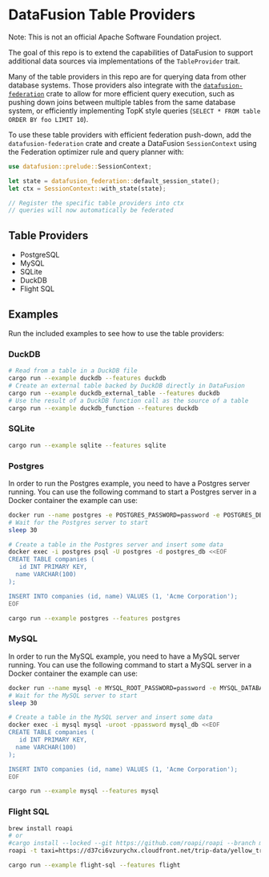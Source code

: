 # DataFusion Table Providers

Note: This is not an official Apache Software Foundation project.

The goal of this repo is to extend the capabilities of DataFusion to support additional data sources via implementations of the `TableProvider` trait.

Many of the table providers in this repo are for querying data from other database systems. Those providers also integrate with the [`datafusion-federation`](https://github.com/datafusion-contrib/datafusion-federation/) crate to allow for more efficient query execution, such as pushing down joins between multiple tables from the same database system, or efficiently implementing TopK style queries (`SELECT * FROM table ORDER BY foo LIMIT 10`).

To use these table providers with efficient federation push-down, add the `datafusion-federation` crate and create a DataFusion `SessionContext` using the Federation optimizer rule and query planner with:

```rust
use datafusion::prelude::SessionContext;

let state = datafusion_federation::default_session_state();
let ctx = SessionContext::with_state(state);

// Register the specific table providers into ctx
// queries will now automatically be federated
```

## Table Providers

- PostgreSQL
- MySQL
- SQLite
- DuckDB
- Flight SQL

## Examples

Run the included examples to see how to use the table providers:

### DuckDB
```bash
# Read from a table in a DuckDB file
cargo run --example duckdb --features duckdb
# Create an external table backed by DuckDB directly in DataFusion
cargo run --example duckdb_external_table --features duckdb
# Use the result of a DuckDB function call as the source of a table
cargo run --example duckdb_function --features duckdb
```

### SQLite
```bash
cargo run --example sqlite --features sqlite
```

### Postgres

In order to run the Postgres example, you need to have a Postgres server running. You can use the following command to start a Postgres server in a Docker container the example can use:

```bash
docker run --name postgres -e POSTGRES_PASSWORD=password -e POSTGRES_DB=postgres_db -p 5432:5432 -d postgres:16-alpine
# Wait for the Postgres server to start
sleep 30

# Create a table in the Postgres server and insert some data
docker exec -i postgres psql -U postgres -d postgres_db <<EOF
CREATE TABLE companies (
   id INT PRIMARY KEY,
  name VARCHAR(100)
);

INSERT INTO companies (id, name) VALUES (1, 'Acme Corporation');
EOF
```

```bash
cargo run --example postgres --features postgres
```

### MySQL

In order to run the MySQL example, you need to have a MySQL server running. You can use the following command to start a MySQL server in a Docker container the example can use:

```bash
docker run --name mysql -e MYSQL_ROOT_PASSWORD=password -e MYSQL_DATABASE=mysql_db -p 3306:3306 -d mysql:9.0
# Wait for the MySQL server to start
sleep 30

# Create a table in the MySQL server and insert some data
docker exec -i mysql mysql -uroot -ppassword mysql_db <<EOF
CREATE TABLE companies (
   id INT PRIMARY KEY,
  name VARCHAR(100)
);

INSERT INTO companies (id, name) VALUES (1, 'Acme Corporation');
EOF
```

```bash
cargo run --example mysql --features mysql
```

### Flight SQL
```bash
brew install roapi
# or
#cargo install --locked --git https://github.com/roapi/roapi --branch main --bins roapi
roapi -t taxi=https://d37ci6vzurychx.cloudfront.net/trip-data/yellow_tripdata_2024-01.parquet &

cargo run --example flight-sql --features flight
```
